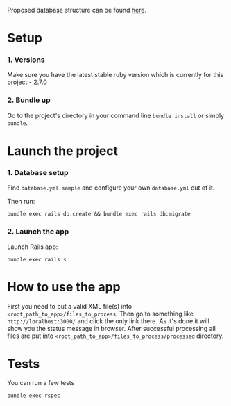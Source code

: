 Proposed database structure can be found [here](https://github.com/adancedwin/test-process-store-parcel-data/blob/master/db/schema.rb).

# Setup
### 1. Versions
Make sure you have the latest stable ruby version which is currently for this project - 2.7.0

### 2. Bundle up
Go to the project's directory in your command line `bundle install` or simply `bundle`.

# Launch the project
### 1. Database setup
Find `database.yml.sample` and configure your own `database.yml` out of it.

Then run:
```
bundle exec rails db:create && bundle exec rails db:migrate
```

### 2. Launch the app
Launch Rails app:
```
bundle exec rails s
```


# How to use the app
First you need to put a valid XML file(s) into `<root_path_to_app>/files_to_process`. Then go to something like `http://localhost:3000/` and click the only link there. As it's done it will show you the status message in browser. After successful processing all files are put into `<root_path_to_app>/files_to_process/processed` directory.

# Tests
You can run a few tests
```
bundle exec rspec
```  
